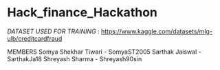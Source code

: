 # Hack_finance_Hackathon
*DATASET USED FOR TRAINING* : https://www.kaggle.com/datasets/mlg-ulb/creditcardfraud





MEMBERS
Somya Shekhar Tiwari - SomyaST2005
Sarthak Jaiswal - SarthakJa18
Shreyash Sharma - Shreyash90sin
